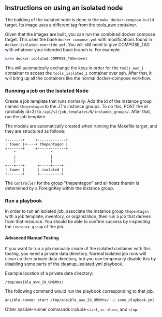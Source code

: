## Instructions on using an isolated node

The building of the isolated node is done in the `make docker-compose-build`
target. Its image uses a different tag from the tools_awx container.

Given that the images are built, you can run the combined docker compose target. This uses
the base `docker-compose.yml` with modifications found in `docker-isolated-override.yml`.
You will still need to give COMPOSE_TAG with whatever your intended
base branch is. For example:

```bash
make docker-isolated COMPOSE_TAG=devel
```

This will automatically exchange the keys in order for the `tools_awx_1`
container to access the `tools_isolated_1` container over ssh.
After that, it will bring up all the containers like the normal docker-compose
workflow.

### Running a job on the Isolated Node

Create a job template that runs normally. Add the id of the instance
group named `thepentagon` to the JT's instance groups. To do this, POST
the id (probably id=2) to `/api/v2/job_templates/N/instance_groups/`.
After that, run the job template.

The models are automatically created when running the Makefile target,
and they are structured as follows:

    +-------+     +-------------+
    | tower |<----+ thepentagon |
    +-------+     +-------------+
        ^                ^
        |                |
        |                |
    +---+---+      +-----+----+
    | tower |      | isolated |
    +-------+      +----------+

The `controller` for the group "thepentagon" and all hosts therein is
determined by a ForeignKey within the instance group.

### Run a playbook

In order to run an isolated job, associate the instance group `thepentagon` with
a job template, inventory, or organization, then run a job that derives from
that resource. You should be able to confirm success by inspecting the
`instance_group` of the job.

#### Advanced Manual Testing

If you want to run a job manually inside of the isolated container with this
tooling, you need a private data directory. Normal isolated job runs will
clean up their private data directory, but you can temporarily disable this
by disabling some parts of the cleanup_isolated.yml playbook.

Example location of a private data directory:

`/tmp/ansible_awx_29_OM6Mnx/`

The following command would run the playbook corresponding to that job.

```bash
ansible-runner start /tmp/ansible_awx_29_OM6Mnx/ -p some_playbook.yml
```

Other ansible-runner commands include `start`, `is-alive`, and `stop`.
